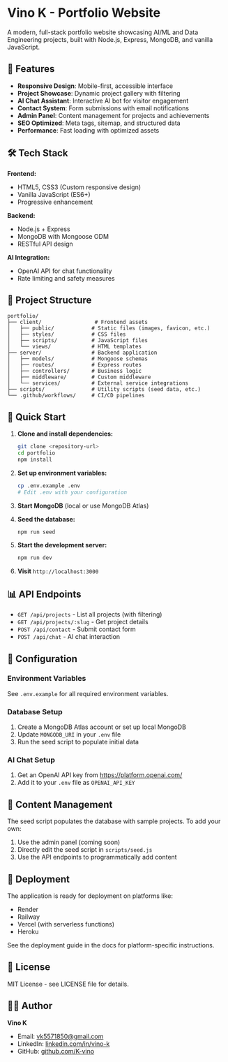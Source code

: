 # Vino K - Portfolio Website

A modern, full-stack portfolio website showcasing AI/ML and Data Engineering projects, built with Node.js, Express, MongoDB, and vanilla JavaScript.

## 🚀 Features

- **Responsive Design**: Mobile-first, accessible interface
- **Project Showcase**: Dynamic project gallery with filtering
- **AI Chat Assistant**: Interactive AI bot for visitor engagement
- **Contact System**: Form submissions with email notifications
- **Admin Panel**: Content management for projects and achievements
- **SEO Optimized**: Meta tags, sitemap, and structured data
- **Performance**: Fast loading with optimized assets

## 🛠 Tech Stack

**Frontend:**
- HTML5, CSS3 (Custom responsive design)
- Vanilla JavaScript (ES6+)
- Progressive enhancement

**Backend:**
- Node.js + Express
- MongoDB with Mongoose ODM
- RESTful API design

**AI Integration:**
- OpenAI API for chat functionality
- Rate limiting and safety measures

## 📁 Project Structure

```
portfolio/
├── client/                 # Frontend assets
│   ├── public/            # Static files (images, favicon, etc.)
│   ├── styles/            # CSS files
│   ├── scripts/           # JavaScript files
│   └── views/             # HTML templates
├── server/                # Backend application
│   ├── models/            # Mongoose schemas
│   ├── routes/            # Express routes
│   ├── controllers/       # Business logic
│   ├── middleware/        # Custom middleware
│   └── services/          # External service integrations
├── scripts/               # Utility scripts (seed data, etc.)
└── .github/workflows/     # CI/CD pipelines
```

## 🚀 Quick Start

1. **Clone and install dependencies:**
   ```bash
   git clone <repository-url>
   cd portfolio
   npm install
   ```

2. **Set up environment variables:**
   ```bash
   cp .env.example .env
   # Edit .env with your configuration
   ```

3. **Start MongoDB** (local or use MongoDB Atlas)

4. **Seed the database:**
   ```bash
   npm run seed
   ```

5. **Start the development server:**
   ```bash
   npm run dev
   ```

6. **Visit** `http://localhost:3000`

## 📊 API Endpoints

- `GET /api/projects` - List all projects (with filtering)
- `GET /api/projects/:slug` - Get project details
- `POST /api/contact` - Submit contact form
- `POST /api/chat` - AI chat interaction

## 🔧 Configuration

### Environment Variables

See `.env.example` for all required environment variables.

### Database Setup

1. Create a MongoDB Atlas account or set up local MongoDB
2. Update `MONGODB_URI` in your `.env` file
3. Run the seed script to populate initial data

### AI Chat Setup

1. Get an OpenAI API key from https://platform.openai.com/
2. Add it to your `.env` file as `OPENAI_API_KEY`

## 📝 Content Management

The seed script populates the database with sample projects. To add your own:

1. Use the admin panel (coming soon)
2. Directly edit the seed script in `scripts/seed.js`
3. Use the API endpoints to programmatically add content

## 🚀 Deployment

The application is ready for deployment on platforms like:
- Render
- Railway
- Vercel (with serverless functions)
- Heroku

See the deployment guide in the docs for platform-specific instructions.

## 📄 License

MIT License - see LICENSE file for details.

## 👨‍💻 Author

**Vino K**
- Email: vk5571850@gmail.com
- LinkedIn: [linkedin.com/in/vino-k](https://linkedin.com/in/vino-k)
- GitHub: [github.com/K-vino](https://github.com/K-vino)
